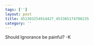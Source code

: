 ```yaml
---
tags: ['']
layout: post
title: 451303254914427_453385174706235
category: ''
---
```

Should Ignorance be painful? -K